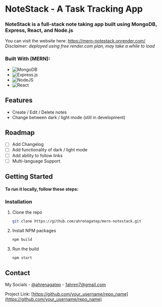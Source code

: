 # NoteStack - A Task Tracking App
### NoteStack is a full-stack note taking app built using MongoDB, Express, React, and Node.js
You can visit the website here: https://mern-notestack.onrender.com/
*Disclaimer: deployed using free render.com plan, may take a while to load*

### Built With (MERN):
* ![MongoDB](https://img.shields.io/badge/MongoDB-%234ea94b.svg?style=for-the-badge&logo=mongodb&logoColor=white)
* ![Express.js](https://img.shields.io/badge/express.js-%23404d59.svg?style=for-the-badge&logo=express&logoColor=%2361DAFB)
* ![NodeJS](https://img.shields.io/badge/node.js-6DA55F?style=for-the-badge&logo=node.js&logoColor=white)
* ![React](https://img.shields.io/badge/React-20232A?style=for-the-badge&logo=react&logoColor=61DAFB) 

## Features
* Create / Edit / Delete notes
* Change between dark / light mode (still in development)

## Roadmap

- [ ] Add Changelog
- [ ] Add functionality of dark / light mode
- [ ] Add ability to follow links
- [ ] Multi-language Support

## Getting Started
#### To run it locally, follow these steps:
### Installation
1. Clone the repo
   ```sh
   git clone https://github.com/ahrenagatep/mern-notestack.git
   ```
2. Install NPM packages
   ```sh
   npm build
   ```
3. Run the build
   ```js
   npm start
   ```
## Contact

My Socials - [@ahrenagatep](https://www.instagram.com/ahrenagatep/) - 1ahren7@gmail.com

Project Link: [https://github.com/your_username/repo_name](https://github.com/your_username/repo_name)
